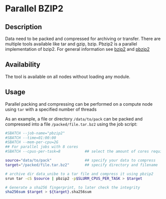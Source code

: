 # Parallel BZIP2

## Description
Data need to be packed and compressed for archiving or transfer. There are multiple tools available like tar and gzip, bzip. Pbzip2 is a parallel implementation of bzip2. For general information see [bzip2](https://sourceware.org/bzip2/) and [pbzip2](http://compression.ca/pbzip2/)

## Availability
The tool is available on all nodes without loading any module. 

## Usage
Parallel packing and compressing can be performed on a compute node using `tar` with a specified number of threads

As an example, a file or directory `/data/to/pack` can be packed and compressed into a file `/packed/file.tar.bz2` using the job script:

```Bash
#SBATCH --job-name="pbzip2"
#SBATCH --time=01:00:00
#SBATCH --mem-per-cpu=2G
## For parallel jobs with 8 cores
#SBATCH --cpus-per-task=8           ## select the amount of cores required

source="data/to/pack"               ## specify your data to compress
target="/packed/file.tar.bz2"       ## specify directory and filename

# archive dir data_unibe to a tar file and compress it using pbzip2
srun tar -cS $source | pbzip2 -p$SLURM_CPUS_PER_TASK > $target

# Generate a sha256 fingerprint, to later check the integrity 
sha256sum $target > ${target}.sha256sum
```
